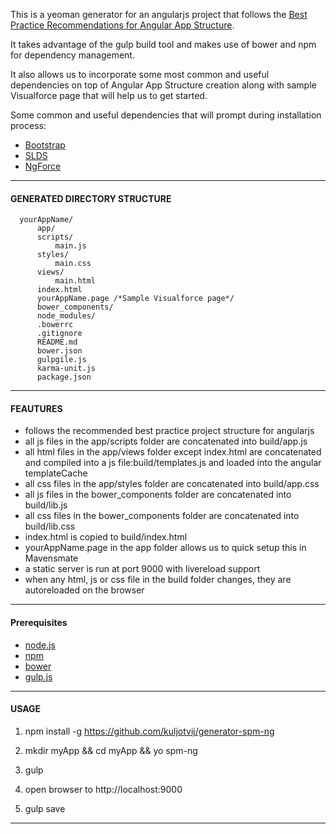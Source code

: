 This is a yeoman generator for an angularjs project that follows the [Best Practice Recommendations for Angular App Structure][1].

It takes advantage of the gulp build tool and makes use of bower and npm for dependency management.

It also allows us to incorporate some most common and useful dependencies on top of Angular App Structure creation along with sample Visualforce page that will help us to get started.

Some common and useful dependencies that will prompt during installation process:
- [Bootstrap][6]
- [SLDS][7]
- [NgForce][8]

-----

#### GENERATED DIRECTORY STRUCTURE ####

      yourAppName/
          app/
          scripts/
              main.js
          styles/
              main.css
          views/
              main.html
          index.html
          yourAppName.page /*Sample Visualforce page*/
          bower_components/    
          node_modules/
          .bowerrc
          .gitignore
          README.md
          bower.json
          gulpgile.js
          karma-unit.js
          package.json

-----

#### FEAUTURES ####
- follows the recommended best practice project structure for angularjs
- all js files in the app/scripts folder are concatenated into build/app.js
- all html files in the app/views folder except index.html are concatenated and compiled into a js file:build/templates.js and loaded into the angular templateCache
- all css files in the app/styles folder are concatenated into build/app.css
- all js files in the bower_components folder are concatenated into build/lib.js
- all css files in the bower_components folder are concatenated into build/lib.css
- index.html is copied to build/index.html
- yourAppName.page in the app folder allows us to quick setup this in Mavensmate
- a static server is run at port 9000 with livereload support
- when any html, js or css file in the build folder changes, they are autoreloaded on the browser

-----

#### Prerequisites ####
- [node.js][2]
- [npm][3]
- [bower][4]
- [gulp.js][5]

-----

#### USAGE ####
1) npm install -g https://github.com/kuljotvij/generator-spm-ng

2) mkdir myApp && cd myApp && yo spm-ng

3) gulp

4) open browser to http://localhost:9000

5) gulp save

----


  [1]: https://docs.google.com/document/d/1XXMvReO8-Awi1EZXAXS4PzDzdNvV6pGcuaF4Q9821Es/pub
  [2]: http://nodejs.org/
  [3]: http://www.npmjs.org/
  [4]: http://bower.io/
  [5]: http://gulpjs.com/
  [6]: https://github.com/kuljotvij/ui-tkb-bootstrap
  [7]: https://github.com/kuljotvij/slds-ng-gulp
  [8]: https://github.com/kuljotvij/ngForce-one
